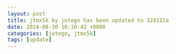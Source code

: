 ```yaml
---
layout: post
title: jtmx5k by jotego has been updated to 324111a
date: 2024-08-30 16:10:42 +0000
categories: [jotego, jtmx5k]
tags: [update]
---
```


